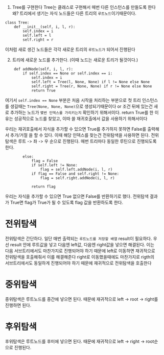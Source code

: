 1. Tree를 구현한다
Tree는 클래스로 구현해서 매번 다른 인스턴스를 만들도록 한다
왜? 트리에서 생기는 자식 노드들은 다른 트리의 `루트노드`이기때문이다.

```
class Tree:
    def __init__(self, i, l, r):
        self.index = i
        self.left = l
        self.right = r
```

이처럼 새로 생긴 노드들은 각각 새로운 트리의 `루트노드가` 되어서 진행된다

2. 트리에 새로운 노드를 추가한다. (이때 노드는 새로운 트리가 될것이다.)

```
    def addNode(self, i, l, r):
        if self.index == None or self.index == i:
            self.index = i
            self.left = Tree(l, None, None) if l != None else None
            self.right = Tree(r, None, None) if r != None else None
            return True
```
여기서 `self.index == None` 부분은 처음 시작을 처리하는 부분으로 첫 트리 인스턴스를 생길때는 `Tree(None, None, None)`으로 생성되기때문이다
or 조건 뒤에 있는건 새로 추가하는 노드가 `몇번 인덱스를 가리키는지` 확인하기 위해서이다.
return True를 한 이유는 성공적으로 노드를 찾았고, 이따 쓸 재귀호출에서 값을 사용하기 위해서이다

우리는 재귀호출에서 자식을 추가할 수 있으면 True를 추가하지 못하면 False를 출력해서 추가/거절 을 할 수 있다.
이때 해당 인덱스를 찾는건 전위탐색을 사용하면 된다.
전위탐색은 루트 -> 좌 -> 우 순으로 진행된다. 매번 트리마다 동일한 루틴으로 진행되도록 한다.

```
        else:
            flag = False
            if self.left != None:
                flag = self.left.addNode(i, l, r)
            if flag == False and self.right != None:
                flag = self.right.addNode(i, l, r)
            
            return flag
```
우리는 자식을 추가할 수 있으면 True 없으면 False를 반환하기로 했다.
전위탐색 결과가 True면 flag가 True가 될 수 있도록 flag 값을 반환하도록 한다.


# 전위탐색

전위탐색은 간단하다. 일단 매번 출력되는 `루트노드를 저장할 배열` result이 필요하다.
우선 result 안에 루트값을 넣고 다음엔 left값, 다음엔 right값을 넣으면 해결된다.
이는 다음 서브트리에서도 마찬가지로 진행되어야 하기 때문에 left로 이동하면 재귀적으로 전위탐색을 호출해줘서 이를 해결해준다
right로 이동했을때에도 마찬가지로 rigth의 서브트리에서도 동일하게 진행되어야 하기 때문에 재귀적으로 전위탐색을 호출한다

# 중위탐색
중위탐색은 루트노드를 중간에 넣으면 된다. 때문에 재귀적으로 left -> root -> right를 진행하면 된다.

# 후위탐색
후위탐색은 루트노드를 후미에 넣으면 된다. 때문에 재귀적으로 left -> right -> root순으로 진행된다.